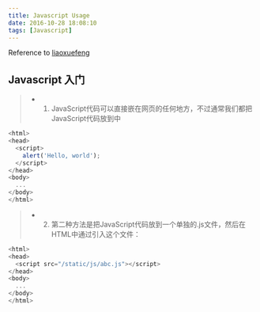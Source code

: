```yaml
---
title: Javascript Usage
date: 2016-10-28 18:08:10
tags: [Javascript]
---
```


Reference to 
[liaoxuefeng](http://www.liaoxuefeng.com)

<!-- more -->

## Javascript 入门

> * 1. JavaScript代码可以直接嵌在网页的任何地方，不过通常我们都把JavaScript代码放到<head>中

```javascript
<html>
<head>
  <script>
    alert('Hello, world');
  </script>
</head>
<body>
  ...
</body>
</html>
```

> * 2. 第二种方法是把JavaScript代码放到一个单独的.js文件，然后在HTML中通过<script src="..."></script>引入这个文件：
```javascript
<html>
<head>
  <script src="/static/js/abc.js"></script>
</head>
<body>
  ...
</body>
</html>
```

